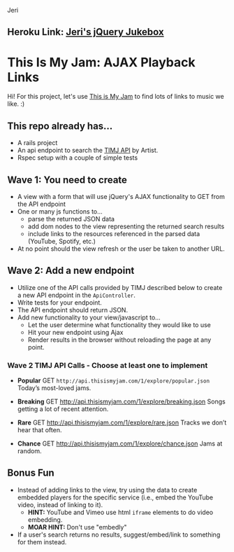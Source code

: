 Jeri

## Heroku Link: [Jeri's jQuery Jukebox](https://jerisjukebox.herokuapp.com/)

# This Is My Jam: AJAX Playback Links
Hi! For this project, let's use [This is My Jam](https://www.thisismyjam.com/) to find lots of links to music we like. :)

## This repo already has...
- A rails project
- An api endpoint to search the [TIMJ API](https://www.thisismyjam.com/developers/docs) by Artist.
- Rspec setup with a couple of simple tests


## Wave 1: You need to create
- A view with a form that will use jQuery's AJAX functionality to GET from the API endpoint
- One or many js functions to...
  - parse the returned JSON data
  - add dom nodes to the view representing the returned search results
  - include links to the resources referenced in the parsed data (YouTube, Spotify, etc.)
- At no point should the view refresh or the user be taken to another URL.

## Wave 2: Add a new endpoint
- Utilize one of the API calls provided by TIMJ described below to create a new API endpoint in the `ApiController`.
- Write tests for your endpoint.
- The API endpoint should return JSON.
- Add new functionality to your view/javascript to...
  - Let the user determine what functionality they would like to use
  - Hit your new endpoint using Ajax
  - Render results in the browser without reloading the page at any point.

### Wave 2 TIMJ API Calls - Choose at least one to implement
- __Popular__
    GET `http://api.thisismyjam.com/1/explore/popular.json`
    Today’s most-loved jams.

- __Breaking__
  GET http://api.thisismyjam.com/1/explore/breaking.json
  Songs getting a lot of recent attention.

- __Rare__
  GET http://api.thisismyjam.com/1/explore/rare.json
  Tracks we don’t hear that often.

- __Chance__
  GET http://api.thisismyjam.com/1/explore/chance.json
  Jams at random.

## Bonus Fun
- Instead of adding links to the view, try using the data to create embedded players for the specific service (i.e., embed the YouTube video, instead of linking to it).
  - __HINT:__ YouTube and Vimeo use html `iframe` elements to do video embedding.
  - __MOAR HINT:__ Don't use "embedly"
- If a user's search returns no results, suggest/embed/link to something for them instead.
